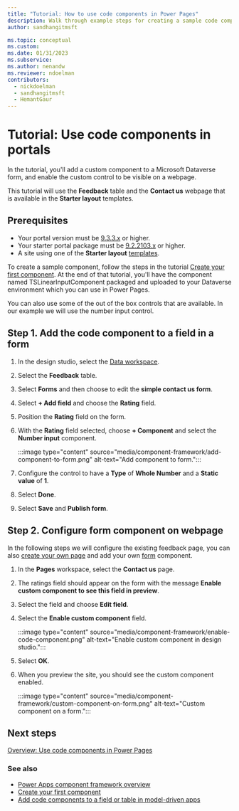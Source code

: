 ```yaml
---
title: "Tutorial: How to use code components in Power Pages"
description: Walk through example steps for creating a sample code component and adding it to a Dataverse form used to create a form component inside Power Pages.
author: sandhangitmsft

ms.topic: conceptual
ms.custom: 
ms.date: 01/31/2023
ms.subservice: 
ms.author: nenandw
ms.reviewer: ndoelman
contributors:
  - nickdoelman
  - sandhangitmsft
  - HemantGaur
---
```


# Tutorial: Use code components in portals

In the tutorial, you'll add a custom component to a Microsoft Dataverse form, and enable the custom control to be visible on a webpage.

This tutorial will use the **Feedback** table and the **Contact us** webpage that is available in the **Starter layout** templates. 

## Prerequisites

- Your portal version must be [9.3.3.x](/power-apps/maker/portals/versions/version-9.3.3.x) or higher.
- Your starter portal package must be [9.2.2103.x](/power-apps/maker/portals/versions/version-9.3.3.x) or higher.
- A site using one of the **Starter layout** [templates](../templates/site-design.md).

To create a sample component, follow the steps in the tutorial [Create your first component](/power-apps/developer/component-framework/implementing-controls-using-typescript). At the end of that tutorial, you'll have the component named TSLinearInputComponent packaged and uploaded to your Dataverse environment which you can use in Power Pages.

You can also use some of the out of the box controls that are available. In our example we will use the number input control.

## Step 1. Add the code component to a field in a form

1. In the design studio, select the [Data workspace](../getting-started/use-data-workspace.md).

1. Select the **Feedback** table.

1. Select **Forms** and then choose to edit the **simple contact us form**.

1. Select **+ Add field** and choose the **Rating** field.

1. Position the **Rating** field on the form.

1. With the **Rating** field selected, choose **+ Component** and select the **Number input** component.

    :::image type="content" source="media/component-framework/add-component-to-form.png" alt-text="Add component to form.":::

1. Configure the control to have a **Type** of **Whole Number** and a **Static value** of **1**.

1. Select **Done**.

1. Select **Save** and **Publish form**.

## Step 2. Configure form component on webpage

In the following steps we will configure the existing feedback page, you can also [create your own page](../getting-started/first-page.md) and add your own [form](../getting-started/add-form.md) component.

1. In the **Pages** workspace, select the **Contact us** page.

1. The ratings field should appear on the form with the message **Enable custom component to see this field in preview**.

1. Select the field and choose **Edit field**.

1. Select the **Enable custom component** field.

    :::image type="content" source="media/component-framework/enable-code-component.png" alt-text="Enable custom component in design studio.":::

1. Select **OK**.

1. When you preview the site, you should see the custom component enabled.

    :::image type="content" source="media/component-framework/custom-component-on-form.png" alt-text="Custom component on a form.":::

## Next steps

[Overview: Use code components in Power Pages](component-framework.md)

### See also

- [Power Apps component framework overview](/power-apps/developer/component-framework/overview)
- [Create your first component](/power-apps/developer/component-framework/implementing-controls-using-typescript)
- [Add code components to a field or table in model-driven apps](/power-apps/developer/component-framework/add-custom-controls-to-a-field-or-entity)


